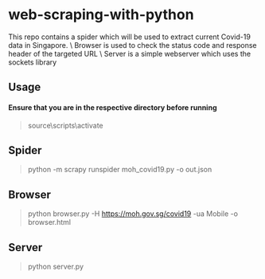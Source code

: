 # web-scraping-with-python
This repo contains a spider which will be used to extract current Covid-19 data in Singapore. \ 
Browser is used to check the status code and response header of the targeted URL \ 
Server is a simple webserver which uses the sockets library

## Usage
#### Ensure that you are in the respective directory before running
>source\scripts\activate


## Spider 
>python -m scrapy runspider moh_covid19.py -o out.json

## Browser
>python browser.py -H https://moh.gov.sg/covid19 -ua Mobile -o browser.html

## Server
>python server.py 
